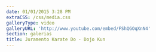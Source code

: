 ```yaml
---
date: 01/01/2015 3:28 PM
extraCSS: /css/media.css
galleryType: video
galleryURL: 'http://www.youtube.com/embed/FShQGOqXnN4'
section: galerias
title: Juramento Karate Do - Dojo Kun
---
```



